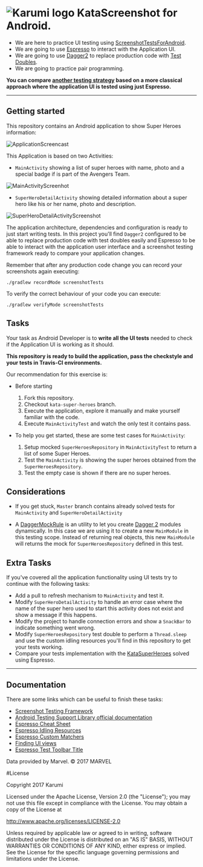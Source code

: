 ![Karumi logo][karumilogo] KataScreenshot for Android.
============================

- We are here to practice UI testing using [ScreenshotTestsForAndroid][screenshotFramework].
- We are going to use [Espresso][espresso] to interact with the Application UI.
- We are going to use [Dagger2][dagger2] to replace production code with [Test Doubles][testDoubles].
- We are going to practice pair programming.

**You can compare [another testing strategy][kataSuperHeroesAndroid] based on a more classical approach where the application UI is tested using just Espresso.**

---

## Getting started

This repository contains an Android application to show Super Heroes information:

![ApplicationScreencast][applicationScreencast]

This Application is based on two Activities:

* ``MainActivity`` showing a list of super heroes with name, photo and a special badge if is part of the Avengers Team.

![MainActivityScreenhot][mainActivityScreenshot]

* ``SuperHeroDetailActivity`` showing detailed information about a super hero like his or her name, photo and description.

![SuperHeroDetailActivityScreenshot][superHeroDetailActivityScreenshot]


The application architecture, dependencies and configuration is ready to just start writing tests. In this project you'll find  ``Dagger2`` configured to be able to replace production code with test doubles easily and Espresso to be able to interact with the application user interface and a screenshot testing framework ready to compare your application changes.

Remember that after any production code change you can record your screenshots again executing:

```
./gradlew recordMode screenshotTests
```

To verify the correct behaviour of your code you can execute:

```
./gradlew verifyMode screenshotTests
```


## Tasks

Your task as Android Developer is to **write all the UI tests** needed to check if the Application UI is working as it should. 

**This repository is ready to build the application, pass the checkstyle and your tests in Travis-CI environments.**


Our recommendation for this exercise is:

  * Before starting
    1. Fork this repository.
    2. Checkout `kata-super-heroes` branch.
    3. Execute the application, explore it manually and make yourself familiar with the code.
    4. Execute `MainActivityTest` and watch the only test it contains pass.

  * To help you get started, these are some test cases for `MainActivity`:     
    1. Setup mocked `SuperHeroesRepository` in `MainActivityTest` to return a list of some Super Heroes.
    2. Test the ``MainActivity`` is showing the super heroes obtained from the ``SuperHeroesRepository``.
    3. Test the empty case is shown if there are no super heroes.

## Considerations

* If you get stuck, `Master` branch contains already solved tests for `MainActivity` and `SuperHeroDetailActivity`

* A [DaggerMockRule][daggermock] is an utility to let you create [Dagger 2][dagger2] modules dynamically. In this case we are using it to create a new `MainModule` in this testing scope. Instead of returning real objects, this new `MainModule` will returns the mock for `SuperHeroesRepository` defined in this test.
  
## Extra Tasks

If you've covered all the application functionality using UI tests try to continue with the following tasks:

* Add a pull to refresh mechanism to ``MainActivity`` and test it.
* Modify ``SuperHeroDetailActivity`` to handle an error case where the name of the super hero used to start this activity does not exist and show a message if this happens.
* Modify the project to handle connection errors and show a ``SnackBar`` to indicate something went wrong.
* Modify ``SuperHeroesRepository`` test double to perform a ``Thread.sleep`` and use the custom idling resources you'll find in this repository to get your tests working.
* Compare your tests implementation with the [KataSuperHeroes](kataSuperHeroesAndroid) solved using Espresso.

---

## Documentation

There are some links which can be useful to finish these tasks:

* [Screenshot Testing Framework][screenshotFramework]
* [Android Testing Support Library official documentation][androidTestingDocumentation]
* [Espresso Cheat Sheet][espressoCheatSheet]
* [Espresso Idling Resources][espressoIdlingResources]
* [Espresso Custom Matchers][espressoCustomMatchers]
* [Finding UI views][findingUIViews]
* [Espresso Test Toolbar Title][toolbarMatcher]

Data provided by Marvel. © 2017 MARVEL

#License

Copyright 2017 Karumi

Licensed under the Apache License, Version 2.0 (the "License");
you may not use this file except in compliance with the License.
You may obtain a copy of the License at

  http://www.apache.org/licenses/LICENSE-2.0

Unless required by applicable law or agreed to in writing, software
distributed under the License is distributed on an "AS IS" BASIS,
WITHOUT WARRANTIES OR CONDITIONS OF ANY KIND, either express or implied.
See the License for the specific language governing permissions and
limitations under the License.

[karumilogo]: https://cloud.githubusercontent.com/assets/858090/11626547/e5a1dc66-9ce3-11e5-908d-537e07e82090.png
[espresso]: https://google.github.io/android-testing-support-library/docs/
[dagger2]: http://google.github.io/dagger/
[screenshotFramework]: http://facebook.github.io/screenshot-tests-for-android/
[testDoubles]: http://www.martinfowler.com/bliki/TestDouble.html
[applicationScreencast]: ./art/ApplicationScreencast.gif
[mainActivityScreenshot]: ./art/MainActivityScreenshot.png
[superHeroDetailActivityScreenshot]: ./art/SuperHeroDetailActivityScreenshot.png
[androidTestingDocumentation]: https://google.github.io/android-testing-support-library
[espressoCheatSheet]: https://google.github.io/android-testing-support-library/docs/espresso/cheatsheet/index.html
[espressoIdlingResources]: http://dev.jimdo.com/2014/05/09/wait-for-it-a-deep-dive-into-espresso-s-idling-resources/
[espressoCustomMatchers]: http://blog.xebia.com/android-custom-matchers-in-espresso/
[findingUIViews]: http://www.adavis.info/2015/12/testing-tricks-2-finding-ui-views.html?utm_source=Android+Weekly&utm_campaign=9ed0cecaff-Android_Weekly_186&utm_medium=email&utm_term=0_4eb677ad19-9ed0cecaff-337845529
[toolbarMatcher]: http://blog.sqisland.com/2015/05/espresso-match-toolbar-title.html
[daggermock]: https://github.com/fabioCollini/DaggerMock
[kataSuperHeroesAndroid]: https://github.com/karumi/KataSuperHeroesAndroid

